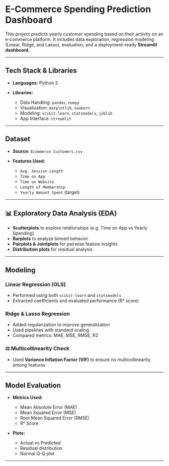 # E-Commerce Spending Prediction Dashboard

This project predicts yearly customer spending based on their activity on an e-commerce platform. It includes data exploration, regression modeling (Linear, Ridge, and Lasso), evaluation, and a deployment-ready **Streamlit dashboard**.

---

## Tech Stack & Libraries

* **Languages:** Python 3
* **Libraries:**

  * Data Handling: `pandas`, `numpy`
  * Visualization: `matplotlib`, `seaborn`
  * Modeling: `scikit-learn`, `statsmodels`, `joblib`
  * App Interface: `streamlit`

---

## Dataset

* **Source:** `Ecommerce Customers.csv`
* **Features Used:**

  * `Avg. Session Length`
  * `Time on App`
  * `Time on Website`
  * `Length of Membership`
  * `Yearly Amount Spent` (target)

---

## 📊 Exploratory Data Analysis (EDA)

* **Scatterplots** to explore relationships (e.g. Time on App vs Yearly Spending)
* **Barplots** to analyze binned behavior
* **Pairplots & Jointplots** for pairwise feature insights
* **Distribution plots** for residual analysis

---

## Modeling

###  Linear Regression (OLS)

* Performed using both `scikit-learn` and `statsmodels`
* Extracted coefficients and evaluated performance (R² score)

### Ridge & Lasso Regression

* Added regularization to improve generalization
* Used pipelines with standard scaling
* Compared metrics: MAE, MSE, RMSE, R2

### ⚖ Multicollinearity Check

* Used **Variance Inflation Factor (VIF)** to ensure no multicollinearity among features

---

##  Model Evaluation

* **Metrics Used:**

  * Mean Absolute Error (MAE)
  * Mean Squared Error (MSE)
  * Root Mean Squared Error (RMSE)
  * R² Score
* **Plots:**

  * Actual vs Predicted
  * Residual distribution
  * Normal Q-Q plot

---

